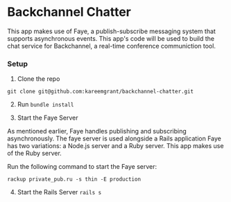 # Backchannel Chatter

This app makes use of Faye, a publish-subscribe messaging system that supports asynchronous events. This app's code will be used to build the chat service for Backchannel, a real-time conference communiction tool.


### Setup


1) Clone the repo

```
git clone git@github.com:kareemgrant/backchannel-chatter.git
```

2) Run ```bundle install```

3) Start the Faye Server

As mentioned earlier, Faye handles publishing and subscribing asynchronously. The faye server is used alongside a Rails application Faye has two variations: a Node.js server and a Ruby server. This app makes use of the Ruby server.

Run the following command to start the Faye server:

```
rackup private_pub.ru -s thin -E production
```

4) Start the Rails Server ```rails s```

